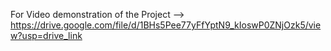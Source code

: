 For Video demonstration of the Project --> https://drive.google.com/file/d/1BHs5Pee77yFfYptN9_kIoswP0ZNjOzk5/view?usp=drive_link
